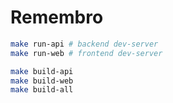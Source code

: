 # Remembro

```bash
make run-api # backend dev-server
make run-web # frontend dev-server

make build-api
make build-web
make build-all
```
